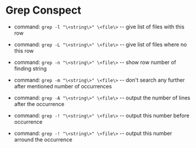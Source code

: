 # Grep Conspect

* command: ``` grep -l "\<string\>" \<file\> ``` -- give list of files with this row
* command: ``` grep -L "\<string\>" \<file\> ``` -- give list of files where no this row

* command: ``` grep -n "\<string\>" \<file\> ``` -- show row number of finding string
* command: ``` grep -m "\<string\>" \<file\> ``` -- don't search any further after mentioned number of occurrences

* command: ``` grep -A "\<string\>" \<file\> ``` -- output the number of lines after the occurrence
* command: ``` grep -! "\<string\>" \<file\> ``` -- output this number before occurrence
* command: ``` grep -! "\<string\>" \<file\> ``` -- output this number arround the occurrence
